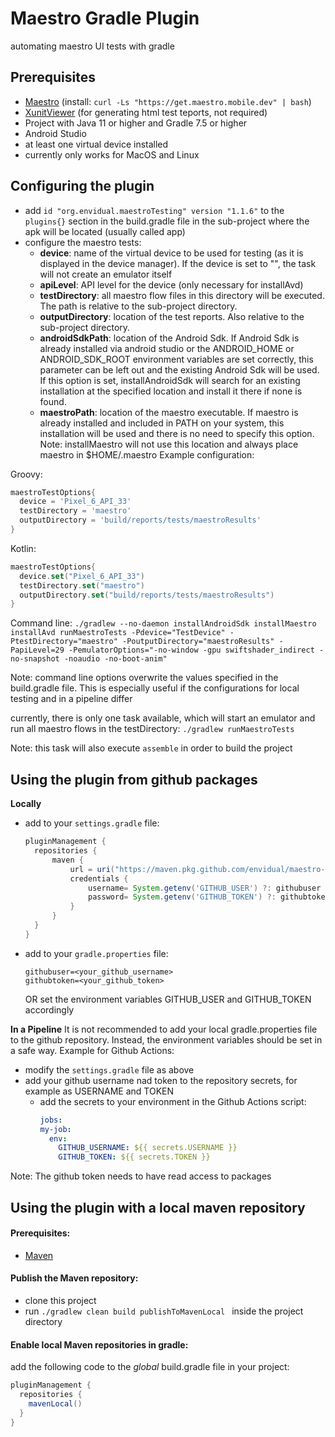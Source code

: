 # Maestro Gradle Plugin
automating maestro UI tests with gradle
## Prerequisites
- [Maestro](https://maestro.mobile.dev/)
  (install: `curl -Ls "https://get.maestro.mobile.dev" | bash`)
- [XunitViewer](https://github.com/lukejpreston/xunit-viewer) (for generating html test teports, not required)
- Project with Java 11 or higher and Gradle 7.5 or higher
- Android Studio
- at least one virtual device installed
- currently only works for MacOS and Linux
## Configuring the plugin
- add ```id "org.envidual.maestroTesting" version "1.1.6"``` to the `plugins{}` section in the build.gradle file in the sub-project where the apk will be located (usually called app)
- configure the maestro tests:
    - **device**: name of the virtual device to be used for testing (as it is displayed in the device manager). If the device is set to "", the task will not create an emulator itself
    - **apiLevel**: API level for the device (only necessary for installAvd)
    - **testDirectory**: all maestro flow files in this directory will be executed. The path is relative to the sub-project directory.
    - **outputDirectory**: location of the test reports. Also relative to the sub-project directory.
    - **androidSdkPath**: location of the Android Sdk. If Android Sdk is already installed via android studio or the ANDROID_HOME or ANDROID_SDK_ROOT environment variables are set correctly, this parameter can be left out and the existing Android Sdk will be used. If this option is set, installAndroidSdk will search for an existing installation at the specified location and install it there if none is found.
    - **maestroPath**: location of the maestro executable. If maestro is already installed and included in PATH on your system, this installation will be used and there is no need to specify this option. Note: installMaestro will not use this location and always place maestro in $HOME/.maestro
Example configuration:

Groovy:
```Groovy
maestroTestOptions{  
  device = 'Pixel_6_API_33'  
  testDirectory = 'maestro'  
  outputDirectory = 'build/reports/tests/maestroResults'  
}
```
Kotlin:
```Kotlin
maestroTestOptions{  
  device.set("Pixel_6_API_33")  
  testDirectory.set("maestro")  
  outputDirectory.set("build/reports/tests/maestroResults")  
}
```

Command line: 
```./gradlew --no-daemon installAndroidSdk installMaestro installAvd runMaestroTests -Pdevice="TestDevice" -PtestDirectory="maestro" -PoutputDirectory="maestroResults" -PapiLevel=29 -PemulatorOptions="-no-window -gpu swiftshader_indirect -no-snapshot -noaudio -no-boot-anim"```

Note: command line options overwrite the values specified in the build.gradle file. This is especially useful if the configurations for local testing and in a pipeline differ


currently, there is only one task available, which will start an emulator and run all maestro flows in the testDirectory:
```./gradlew runMaestroTests```

Note: this task will also execute ```assemble``` in order to build the project

## Using the plugin from github packages 
**Locally**
- add to your `settings.gradle` file:
  ```Groovy
  pluginManagement {
    repositories {
        maven {
            url = uri("https://maven.pkg.github.com/envidual/maestro-testing")
            credentials {
                username= System.getenv('GITHUB_USER') ?: githubuser
                password= System.getenv('GITHUB_TOKEN') ?: githubtoken
            }
        }
    }
  }
  ```
- add to your `gradle.properties` file:
  ```
  githubuser=<your_github_username>
  githubtoken=<your_github_token>
  ```
  OR set the environment variables GITHUB_USER and GITHUB_TOKEN accordingly

**In a Pipeline**
It is not recommended to add your local gradle.properties file to the github repository. Instead, the environment variables should be set in a safe way.
Example for Github Actions:
- modify the `settings.gradle` file as above
- add your github username nad token to the repository secrets, for example as USERNAME and TOKEN
  - add the secrets to your environment in the Github Actions script:
    ```Yaml
    jobs:
    my-job:
      env:
        GITHUB_USERNAME: ${{ secrets.USERNAME }}
        GITHUB_TOKEN: ${{ secrets.TOKEN }}
    ```

Note: The github token needs to have read access to packages

## Using the plugin with a local maven repository

#### Prerequisites:
- [Maven](https://maven.apache.org/)
#### Publish the Maven repository:
- clone this project
- run ```./gradlew clean build publishToMavenLocal ``` inside the project directory

#### Enable local Maven repositories in gradle:
add the following code to the *global* build.gradle file in your project:
```Groovy
pluginManagement {  
  repositories {
    mavenLocal()  
  }
}
  ```